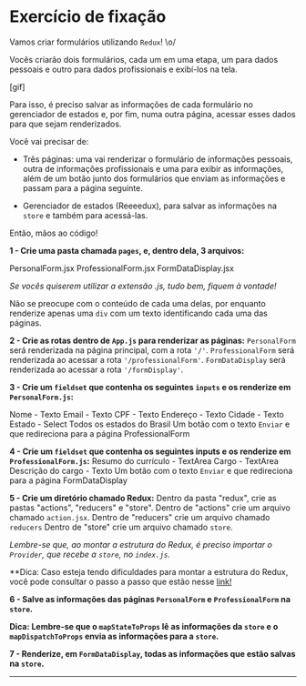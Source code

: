 # Exercício de fixação
Vamos criar formulários utilizando `Redux`! \o/

Vocês criarão dois formulários, cada um em uma etapa, um para dados pessoais e outro para dados profissionais e exibí-los na tela.

[gif]

Para isso, é preciso salvar as informações de cada formulário no gerenciador de estados e, por fim, numa outra página, acessar esses dados para que sejam renderizados.

Você vai precisar de:

* Três páginas: uma vai renderizar o formulário de informações pessoais, outra de informações profissionais e uma para exibir as informações, além de um botão junto dos formulários que enviam as informações e passam para a página seguinte.

* Gerenciador de estados (Reeeedux), para salvar as informações na `store` e também para acessá-las.

Então, mãos ao código!

**1 - Crie uma pasta chamada `pages`, e, dentro dela, 3 arquivos:**

PersonalForm.jsx
ProfessionalForm.jsx
FormDataDisplay.jsx

_Se vocês quiserem utilizar a extensão .js, tudo bem, fiquem à vontade!_

Não se preocupe com o conteúdo de cada uma delas, por enquanto renderize apenas uma `div` com um texto identificando cada uma das páginas.

**2 - Crie as rotas dentro de `App.js` para renderizar as páginas:**
`PersonalForm` será renderizada na página principal, com a rota `'/'`.
`ProfessionalForm` será renderizada ao acessar a rota `'/professionalForm'`.
`FormDataDisplay` será renderizada ao acessar a rota `'/formDisplay'`.

**3 - Crie um `fieldset` que contenha os seguintes `inputs` e os renderize em `PersonalForm.js`:**

Nome - Texto
Email - Texto
CPF - Texto
Endereço - Texto
Cidade - Texto
Estado - Select
Todos os estados do Brasil
Um botão com o texto `Enviar` e que redireciona para a página ProfessionalForm

**4 - Crie um `fieldset` que contenha os seguintes inputs e os renderize em `ProfessionalForm.js`:**
Resumo do currículo - TextArea
Cargo - TextArea
Descrição do cargo - Texto
Um botão com o texto `Enviar` e que redireciona para a página FormDataDisplay


**5 - Crie um diretório chamado Redux:**
Dentro da pasta "redux", crie as pastas "actions", "reducers" e "store".
Dentro de "actions" crie um arquivo chamado `action.jsx`.
Dentro de "reducers" crie um arquivo chamado `reducers`
Dentro de "store" crie um arquivo chamado `store`.

_Lembre-se que, ao montar a estrutura do Redux, é preciso importar o `Provider`, que recebe a `store`, no `index.js`._

**Dica: Caso esteja tendo dificuldades para montar a estrutura do Redux, você pode consultar o passo a passo que estão nesse [link!](https://app.betrybe.com/course/front-end/gerenciamento-de-estado-com-redux/usando-o-redux-no-react/a2dac445-434c-4690-83da-7ebef1aad2cd/conteudos/2036e927-303a-4846-a741-80dbe155266d/fluxo-de-dados-no-redux/f07a7c11-2049-4c2f-b514-3db84cb40ae7?use_case=side_bar)


**6 - Salve as informações das páginas `PersonalForm` e `ProfessionalForm` na `store`.**

**Dica: Lembre-se que o `mapStateToProps` lê as informações da `store` e o `mapDispatchToProps` envia as informações para a `store`.**

**7 - Renderize, em `FormDataDisplay`, todas as informações que estão salvas na `store`.**

---
